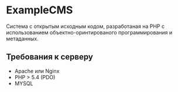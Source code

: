 # ExampleCMS #

Система с открытым исходным кодом, разработаная на PHP с использованием объектно-оринтированого программирования и метаданных.

## Требования к серверу ##

* Apache или Nginx
* PHP > 5.4 (PDO)
* MYSQL